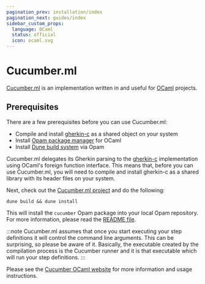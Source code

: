 ```yaml
---
pagination_prev: installation/index
pagination_next: guides/index
sidebar_custom_props:
  language: OCaml
  status: official
  icon: ocaml.svg
---
```


# Cucumber.ml

[Cucumber.ml](https://github.com/cucumber/cucumber.ml) is an
implementation written in and useful for
[OCaml](https://ocaml.org/) projects.

## Prerequisites

There are a few prerequisites before you can use
Cucumber.ml:

* Compile and install
  [gherkin-c](https://github.com/cucumber/cucumber/tree/master/gherkin/c)
  as a shared object on your system
* Install [Opam package manager](https://opam.ocaml.org/) for OCaml
* Install [Dune build system](https://github.com/ocaml/dune) via Opam

Cucumber.ml delegates its Gherkin parsing to the
[gherkin-c](https://github.com/cucumber/cucumber/tree/master/gherkin/c)
implementation using OCaml's foreign function interface. This means
that, before you can use Cucumber.ml, you will need to compile and
install gherkin-c as a shared library with its header files on your
system.

Next, check out the
[Cucumber.ml project](https://github.com/cucumber/cucumber.ml) and do the following:

```shell
dune build && dune install
```

This will install the `cucumber` Opam package into your local Opam
repository.  For more information, please read the
[README file](https://github.com/cucumber/cucumber.ml/blob/master/README.md).

:::note
Cucumber.ml assumes that
once you start executing your step definitions it will control
the command line arguments. This can be surprising, so please be aware
of it. Basically, the executable created by the compilation process is
the Cucumber runner and it is that executable which will run your step
definitions.
:::

Please see the [Cucumber OCaml
website](https://github.com/cucumber/cucumber.ml) for more information
and usage instructions.
